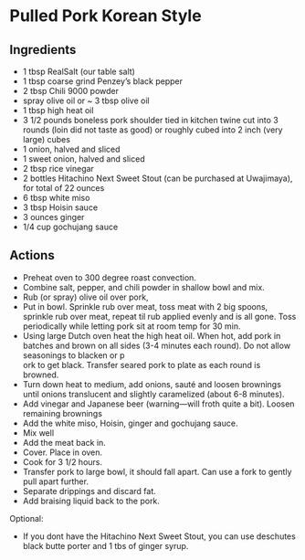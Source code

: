 # Pulled Pork Korean Style

## Ingredients
* 1 tbsp RealSalt (our table salt)
* 1 tbsp coarse grind Penzey’s black pepper
* 2 tbsp Chili 9000 powder
* spray olive oil or ~ 3 tbsp olive oil
* 1 tbsp high heat oil
* 3 1/2 pounds boneless pork shoulder tied in kitchen twine cut into 3 rounds (loin did not taste as good) or roughly cubed into 2 inch (very large) cubes
* 1 onion, halved and sliced
* 1 sweet onion, halved and sliced
* 2 tbsp rice vinegar
* 2 bottles Hitachino Next Sweet Stout (can be purchased at Uwajimaya), for total of 22 ounces
* 6 tbsp white miso
* 3 tbsp Hoisin sauce
* 3 ounces ginger
* 1/4 cup gochujang sauce 


## Actions
* Preheat oven to 300 degree roast convection.
*  Combine salt, pepper, and chili powder in shallow bowl and mix.
*  Rub (or spray) olive oil over pork,
*  Put in bowl. Sprinkle rub over meat, toss meat with 2 big spoons, sprinkle rub over meat, repeat til rub applied evenly and is all gone. Toss periodically while letting pork sit at room temp for 30 min.
* Using large Dutch oven heat the high heat oil. When hot, add pork in batches and brown on all sides (3-4 minutes each round). Do not allow seasonings to blacken or p\
ork to get black. Transfer seared pork to plate as each round is browned.
* Turn down heat to medium, add onions, sauté and loosen brownings until onions translucent and slightly caramelized (about 6-8 minutes).
* Add vinegar and Japanese beer (warning—will froth quite a bit). Loosen remaining brownings
* Add the white miso, Hoisin, ginger and gochujang sauce.
* Mix well
* Add the meat back in.
* Cover. Place in oven.
* Cook for 3 1/2 hours.
* Transfer pork to large bowl, it should fall apart. Can use a fork to gently pull apart further.
* Separate drippings and discard fat.
* Add braising liquid back to the pork.



Optional:

* If you dont have the Hitachino Next Sweet Stout, you can use deschutes black butte porter and 1 tbs of ginger syrup.

